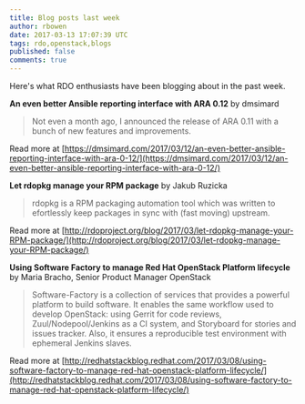 ```yaml
---
title: Blog posts last week
author: rbowen
date: 2017-03-13 17:07:39 UTC
tags: rdo,openstack,blogs
published: false
comments: true
---
```


Here's what RDO enthusiasts have been blogging about in the past week.

**An even better Ansible reporting interface with ARA 0.12** by dmsimard

> Not even a month ago, I announced the release of ARA 0.11 with a bunch of new features and improvements.

Read more at [https://dmsimard.com/2017/03/12/an-even-better-ansible-reporting-interface-with-ara-0-12/](https://dmsimard.com/2017/03/12/an-even-better-ansible-reporting-interface-with-ara-0-12/)


**Let rdopkg manage your RPM package** by Jakub Ruzicka

> rdopkg is a RPM packaging automation tool which was written to  efortlessly keep packages in sync with (fast moving) upstream.

Read more at [http://rdoproject.org/blog/2017/03/let-rdopkg-manage-your-RPM-package/](http://rdoproject.org/blog/2017/03/let-rdopkg-manage-your-RPM-package/)


**Using Software Factory to manage Red Hat OpenStack Platform lifecycle** by Maria Bracho, Senior Product Manager OpenStack

> Software-Factory is a collection of services that provides a powerful platform to build software. It enables the same workflow used to develop OpenStack: using Gerrit for code reviews, Zuul/Nodepool/Jenkins as a CI system, and Storyboard for stories and issues tracker. Also, it ensures a reproducible test environment with ephemeral Jenkins slaves.  

Read more at [http://redhatstackblog.redhat.com/2017/03/08/using-software-factory-to-manage-red-hat-openstack-platform-lifecycle/](http://redhatstackblog.redhat.com/2017/03/08/using-software-factory-to-manage-red-hat-openstack-platform-lifecycle/)